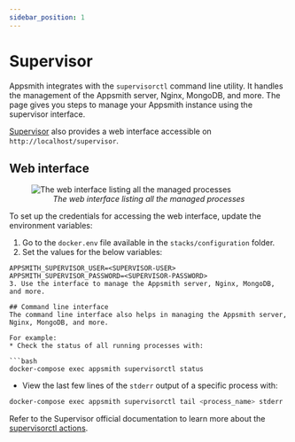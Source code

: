 ```yaml
---
sidebar_position: 1
---
```

# Supervisor

Appsmith integrates with the `supervisorctl` command line utility. It handles the management of the Appsmith server, Nginx, MongoDB, and more. The page gives you steps to manage your Appsmith instance using the supervisor interface.

[Supervisor](http://supervisord.org/) also provides a web interface accessible on `http://localhost/supervisor`.

## Web interface
<figure>
  <img src="https://raw.githubusercontent.com/appsmithorg/appsmith/release/deploy/docker/images/appsmith\_supervisord\_ui.png" style= {{width:"700px", height:"auto"}} alt="The web interface listing all the managed processes"/>
  <figcaption align = "center"><i>The web interface listing all the managed processes</i></figcaption>
</figure>

To set up the credentials for accessing the web interface, update the environment variables:
1. Go to the `docker.env` file available in the `stacks/configuration` folder.
2. Set the values for the below variables:
```
APPSMITH_SUPERVISOR_USER=<SUPERVISOR-USER>
APPSMITH_SUPERVISOR_PASSWORD=<SUPERVISOR-PASSWORD>
3. Use the interface to manage the Appsmith server, Nginx, MongoDB, and more.

## Command line interface
The command line interface also helps in managing the Appsmith server, Nginx, MongoDB, and more. 

For example:
* Check the status of all running processes with:

```bash
docker-compose exec appsmith supervisorctl status
```

* View the last few lines of the `stderr` output of a specific process with: 

```bash
docker-compose exec appsmith supervisorctl tail <process_name> stderr
```

Refer to the Supervisor official documentation to learn more about the [supervisorctl actions](http://supervisord.org/running.html#supervisorctl-actions).
